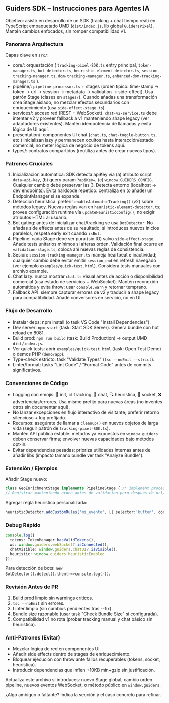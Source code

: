 ## Guiders SDK – Instrucciones para Agentes IA
Objetivo: asistir en desarrollo de un SDK (tracking + chat tiempo real) en TypeScript empaquetado UMD (`dist/index.js`, lib global `GuidersPixel`). Mantén cambios enfocados, sin romper compatibilidad v1.

### Panorama Arquitectura
Capas clave en `src/`:
- core/: orquestación ( `tracking-pixel-SDK.ts` entry principal, `token-manager.ts`, `bot-detector.ts`, `heuristic-element-detector.ts`, `session-tracking-manager.ts`, `dom-tracking-manager.ts`, `enhanced-dom-tracking-manager.ts` ).
- pipeline/: `pipeline-processor.ts` + stages (orden típico: time-stamp → token → url → session → metadata → validation → side-effect). Usa patrón Stage (clases en `stages/`). Cuando añadas una transformación crea Stage aislado; no mezclar efectos secundarios con enriquecimiento (usa `side-effect-stage.ts`).
- services/: acceso red (REST + WebSocket). `chat-v2-service.ts` debe intentar v2 y proveer fallback a v1 manteniendo shape legacy (ver adaptadores existentes). Mantén idempotencia de llamadas y evita lógica de UI aquí.
- presentation/: componentes UI chat (`chat.ts`, `chat-toggle-button.ts`, etc.) inicializan lazy y permanecen ocultos hasta interacción/estado comercial; no meter lógica de negocio de tokens aquí.
- types/: contratos compartidos (reutiliza antes de crear nuevos tipos).

### Patrones Cruciales
1. Inicialización automática: SDK detecta apiKey vía (a) atributo script `data-api-key`, (b) query param `?apiKey=`, (c) `window.GUIDERS_CONFIG`. Cualquier cambio debe preservar las 3. Detecta entorno (localhost → dev endpoints). Evita hardcode repetido: centraliza en (o añade) un EndpointManager si se expande.
2. Detección heurística: preferir `enableAutomaticTracking()` (v2) sobre métodos legacy. Nuevas reglas van en `heuristic-element-detector.ts`; provee configuración runtime vía `updateHeuristicConfig()`; no exigir atributos HTML al usuario.
3. Bot gating: antes de inicializar chat/tracking se usa `BotDetector`. No añadas side effects antes de su resultado; si introduces nuevos inicios paralelos, respeta early exit cuando `isBot`.
4. Pipeline: cada Stage debe ser pura (sin IO) salvo `side-effect-stage`. Añade tests unitarios mínimos si alteras orden. Validación final ocurre en `validation-stage.ts`; coloca ahí nuevas reglas de consistencia.
5. Sesión: `session-tracking-manager.ts` maneja heartbeat e inactividad; cualquier cambio debe evitar emitir `session_end` en refresh navegado (ver ejemplo `examples/quick-test.html`). Considera tests manuales con archivo example.
6. Chat lazy: nunca mostrar `chat.ts` visual antes de acción o disponibilidad comercial (usa estado de servicios + WebSocket). Mantén reconexión automática y evita throw: usar `console.warn` y retornar temprano.
7. Fallback API: siempre capturar errores de v2 y traducir a shape legacy para compatibilidad. Añade conversores en servicio, no en UI.

### Flujo de Desarrollo
- Instalar deps: npm install (o task VS Code "Install Dependencies").
- Dev server: `npm start` (task: Start SDK Server). Genera bundle con hot reload en 8081.
- Build prod: `npm run build` (task: Build Production) -> output UMD `dist/index.js`.
- Ver quick tests: abrir `examples/quick-test.html` (task: Open Test Demo) o demos PHP (`demo/app`).
- Type-check estricto: task "Validate Types" (`tsc --noEmit --strict`).
- Linter/format: tasks "Lint Code" / "Format Code" antes de commits significativos.

### Convenciones de Código
- Logging con emojis: 🚀 init, 📊 tracking, 💬 chat, 🔍 heurística, 📡 socket, ❌ advertencias/errores. Usa mismo prefijo para nuevas áreas (no inventes otros sin documentar aquí).
- No lanzar excepciones en flujo interactivo de visitante; preferir retorno silencioso + log prefijado.
- Recursos: asegúrate de llamar a `cleanup()` en nuevos objetos de larga vida (seguir patrón de `tracking-pixel-SDK.ts`).
- Mantén API pública estable: métodos ya expuestos en `window.guiders` deben conservar firma; envolver nuevas capacidades bajo métodos opt-in.
- Evitar dependencias pesadas: prioriza utilidades internas antes de añadir libs (impacto tamaño bundle ver task "Analyze Bundle").

### Extensión / Ejemplos
Añadir Stage nuevo:
```ts
class GeoEnrichmentStage implements PipelineStage { /* implement process(data) pura */ }
// Registrar manteniendo orden antes de validation pero después de url/session.
```
Agregar regla heurística personalizada:
```ts
heuristicDetector.addCustomRules('mi_evento', [{ selector:'button', confidence:0.9, textPatterns:['comprar'] }]);
```

### Debug Rápido
```ts
console.log({
  tokens: TokenManager.hasValidTokens(),
  ws: window.guiders.webSocket?.isConnected(),
  chatVisible: window.guiders.chatUI?.isVisible(),
  heuristic: window.guiders.heuristicEnabled
});
```
Para detección de bots: `new BotDetector().detect().then(r=>console.log(r))`.

### Revisión Antes de PR
1. Build prod limpio sin warnings críticos.
2. `tsc --noEmit` sin errores.
3. Linter limpio (sin cambios pendientes tras --fix).
4. Bundle size razonable (usar task "Check Bundle Size" si configurada).
5. Compatibilidad v1 no rota (probar tracking manual y chat básico sin heurística).

### Anti-Patrones (Evitar)
- Mezclar lógica de red en componentes UI.
- Añadir side effects dentro de stages de enriquecimiento.
- Bloquear ejecución con throw ante fallos recuperables (tokens, socket, heurística).
- Introducir dependencias que inflen +10KB min+gzip sin justificación.

Actualiza este archivo si introduces: nuevo Stage global, cambio orden pipeline, nuevos eventos WebSocket, o método público en `window.guiders`.

¿Algo ambiguo o faltante? Indica la sección y el caso concreto para refinar.
